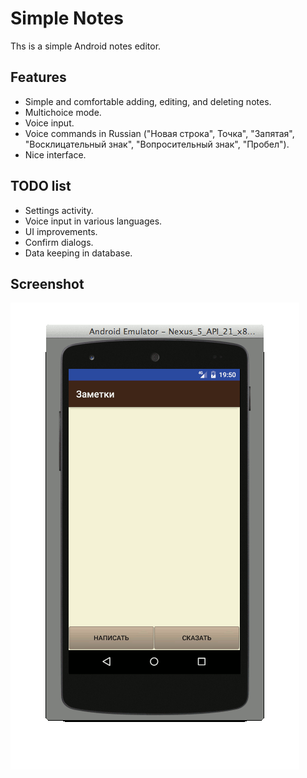 # Simple Notes

Ths is a simple Android notes editor.

## Features

* Simple and comfortable adding, editing, and deleting notes.
* Multichoice mode.
* Voice input.
* Voice commands in Russian ("Новая строка", Точка", "Запятая", "Восклицательный знак", "Вопросительный знак", "Пробел").
* Nice interface.

## TODO list

* Settings activity.
* Voice input in various languages.
* UI improvements.
* Confirm dialogs.
* Data keeping in database.

## Screenshot

![Screenshot](/screenshot.gif?raw=true "Screenshot")
